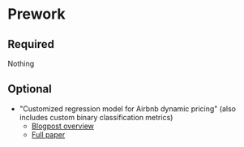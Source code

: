 Prework
======

Required
------

Nothing

Optional
------

- "Customized regression model for Airbnb dynamic pricing" (also includes custom binary classification metrics)
    + [Blogpost overview](https://blog.acolyer.org/2018/10/03/customized-regression-model-for-airbnb-dynamic-pricing/)
    + [Full paper](https://www.kdd.org/kdd2018/accepted-papers/view/customized-regression-model-for-airbnb-dynamic-pricing)
